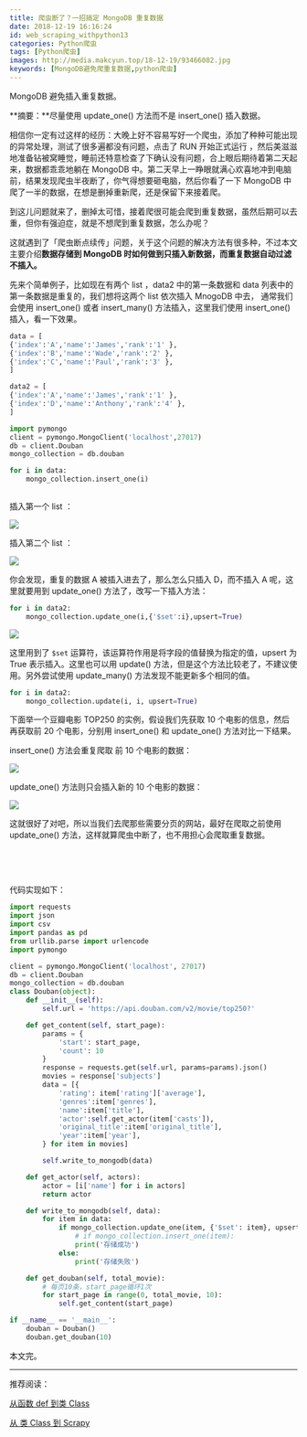 ```yaml
---
title: 爬虫断了？一招搞定 MongoDB 重复数据
date: 2018-12-19 16:16:24
id: web_scraping_withpython13
categories: Python爬虫
tags: [Python爬虫]
images: http://media.makcyun.top/18-12-19/93466082.jpg
keywords: [MongoDB避免爬重复数据,python爬虫]
---
```


MongoDB 避免插入重复数据。

<!-- more -->  

**摘要：**尽量使用 update_one() 方法而不是 insert_one() 插入数据。

相信你一定有过这样的经历：大晚上好不容易写好一个爬虫，添加了种种可能出现的异常处理，测试了很多遍都没有问题，点击了 RUN 开始正式运行 ，然后美滋滋地准备钻被窝睡觉，睡前还特意检查了下确认没有问题，合上眼后期待着第二天起来，数据都乖乖地躺在 MongoDB 中。第二天早上一睁眼就满心欢喜地冲到电脑前，结果发现爬虫半夜断了，你气得想要砸电脑，然后你看了一下 MongoDB 中爬了一半的数据，在想是删掉重新爬，还是保留下来接着爬。

到这儿问题就来了，删掉太可惜，接着爬很可能会爬到重复数据，虽然后期可以去重，但你有强迫症，就是不想爬到重复数据，怎么办呢？

这就遇到了「爬虫断点续传」问题，关于这个问题的解决方法有很多种，不过本文主要介绍**数据存储到 MongoDB 时如何做到只插入新数据，而重复数据自动过滤不插入。**

先来个简单例子，比如现在有两个 list ，data2 中的第一条数据和 data 列表中的第一条数据是重复的，我们想将这两个 list 依次插入 MnogoDB 中去， 通常我们会使用 insert_one() 或者 insert_many() 方法插入，这里我们使用 insert_one() 插入，看一下效果。

```python
data = [
{'index':'A','name':'James','rank':'1' },
{'index':'B','name':'Wade','rank':'2' },
{'index':'C','name':'Paul','rank':'3' },
]

data2 = [
{'index':'A','name':'James','rank':'1' },
{'index':'D','name':'Anthony','rank':'4' },
]

import pymongo
client = pymongo.MongoClient('localhost',27017)
db = client.Douban
mongo_collection = db.douban

for i in data:
    mongo_collection.insert_one(i)
    
```

插入第一个 list ：

![](http://media.makcyun.top/18-12-19/73105799.jpg)



插入第二个 list ：

![](http://media.makcyun.top/18-12-19/64313840.jpg)

你会发现，重复的数据 A 被插入进去了，那么怎么只插入 D，而不插入 A 呢，这里就要用到 update_one() 方法了，改写一下插入方法：

```python
for i in data2:
    mongo_collection.update_one(i,{'$set':i},upsert=True)
```

![](http://media.makcyun.top/18-12-19/5158090.jpg)

这里用到了 `$set` 运算符，该运算符作用是将字段的值替换为指定的值，upsert 为 True 表示插入。这里也可以用 update() 方法，但是这个方法比较老了，不建议使用。另外尝试使用 update_many() 方法发现不能更新多个相同的值。

```python
for i in data2:
	mongo_collection.update(i, i, upsert=True)
```

下面举一个豆瓣电影 TOP250 的实例，假设我们先获取 10 个电影的信息，然后再获取前 20 个电影，分别用 insert_one() 和 update_one() 方法对比一下结果。

insert_one() 方法会重复爬取 前 10 个电影的数据：

![](http://media.makcyun.top/18-12-19/34180814.jpg)

update_one() 方法则只会插入新的 10 个电影的数据：

![](http://media.makcyun.top/18-12-19/19347856.jpg)

这就很好了对吧，所以当我们去爬那些需要分页的网站，最好在爬取之前使用 update_one() 方法，这样就算爬虫中断了，也不用担心会爬取重复数据。

​			

​			

代码实现如下：

```python
import requests
import json
import csv
import pandas as pd
from urllib.parse import urlencode
import pymongo

client = pymongo.MongoClient('localhost', 27017)
db = client.Douban
mongo_collection = db.douban
class Douban(object):
    def __init__(self):
        self.url = 'https://api.douban.com/v2/movie/top250?'

    def get_content(self, start_page):
        params = {
            'start': start_page,
            'count': 10
        }
        response = requests.get(self.url, params=params).json()
        movies = response['subjects']
        data = [{
            'rating': item['rating']['average'],
            'genres':item['genres'],
            'name':item['title'],
            'actor':self.get_actor(item['casts']),
            'original_title':item['original_title'],
            'year':item['year'],
        } for item in movies]

        self.write_to_mongodb(data)

    def get_actor(self, actors):
        actor = [i['name'] for i in actors]
        return actor

    def write_to_mongodb(self, data):
        for item in data:
            if mongo_collection.update_one(item, {'$set': item}, upsert=True):
                # if mongo_collection.insert_one(item):
                print('存储成功')
            else:
                print('存储失败')

    def get_douban(self, total_movie):
        # 每页10条，start_page循环1次
        for start_page in range(0, total_movie, 10):
            self.get_content(start_page)

if __name__ == '__main__':
    douban = Douban()
    douban.get_douban(10)
```



本文完。

---


推荐阅读：

[从函数 def 到类 Class](https://www.makcyun.top/web_scraping_withpython12.html)

[从 类 Class 到 Scrapy](https://www.makcyun.top/web_scraping_withpython12.html)